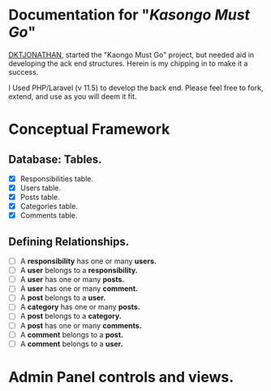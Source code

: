 # Documentation for "_Kasongo Must Go_"

[DKTJONATHAN](https://github.com/DKTJONATHAN/Ruto-Must-Go), started the "Kaongo Must Go" project, but needed aid in developing the ack end structures. Herein is my chipping in to make it a success.

I Used PHP/Laravel (v 11.5) to develop the back end. Please feel free to fork, extend, and use as you will deem it fit.

# Conceptual Framework

## Database: Tables.

- [x] Responsibilities table.
- [x] Users table.
- [x] Posts table.
- [x] Categories table.
- [x] Comments table.

## Defining Relationships.

- [ ] A **responsibility** has one or many **users.**
- [ ] A **user** belongs to a **responsibility.**
- [ ] A **user** has one or many **posts.**
- [ ] A **user** has one or many **comment.**
- [ ] A **post** belongs to a **user.**
- [ ] A **category** has one or many **posts.**
- [ ] A **post** belongs to a **category.**
- [ ] A **post** has one or many **comments.**
- [ ] A **comment** belongs to a **post.**
- [ ] A **comment** belongs to a **user.**

# Admin Panel controls and views.
